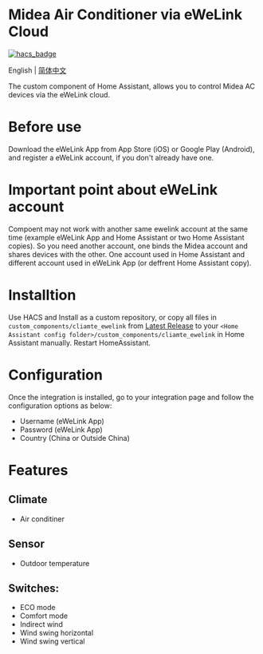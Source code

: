 # Midea Air Conditioner via eWeLink Cloud

[![hacs_badge](https://img.shields.io/badge/HACS-Custom-orange.svg)](https://github.com/custom-components/hacs)

English | [简体中文](https://github.com/georgezhao2010/climate_ewelink/blob/main/README_hans.md)

The custom component of Home Assistant, allows you to control Midea AC devices via the eWeLink cloud.

# Before use

Download the eWeLink App from App Store (iOS) or Google Play (Android), and register a eWeLink account, if you don't already have one.

# Important point about eWeLink account

Compoent may not work with another same ewelink account at the same time (example eWeLink App and Home Assistant or two Home Assistant copies). 
So you need another account, one binds the Midea account and shares devices with the other. 
One account used in Home Assistant and different account used in eWeLink App (or deffrent Home Assistant copy).

# Installtion

Use HACS and Install as a custom repository, or copy all files in `custom_components/cliamte_ewelink` from [Latest Release](https://github.com/georgezhao2010/climate_ewelink/releases/latest) to your `<Home Assistant config folder>/custom_components/cliamte_ewelink` in Home Assistant manually.
Restart HomeAssistant.

# Configuration

Once the integration is installed, go to your integration page and follow the configuration options as below:

- Username (eWeLink App)
- Password (eWeLink App)
- Country (China or Outside China)

# Features

## Climate

- Air conditiner

## Sensor

- Outdoor temperature

## Switches:

- ECO mode
- Comfort mode
- Indirect wind
- Wind swing horizontal
- Wind swing vertical
